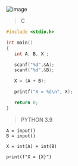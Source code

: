    ![image](https://github.com/lufffe/Beecrowd/assets/90646635/f60c7458-66df-439c-8907-28d7056a317a)

>C
```C
#include <stdio.h>

int main() 
{
   int A, B, X ;

   scanf("%d",&A); 
   scanf("%d",&B);

   X = (A + B);

   printf("X = %d\n", X);

   return 0;
}
```

>PYTHON 3.9
```Python3.9
A = input()
B = input()

X = int(A) + int(B)

print(f"X = {X}")
```
